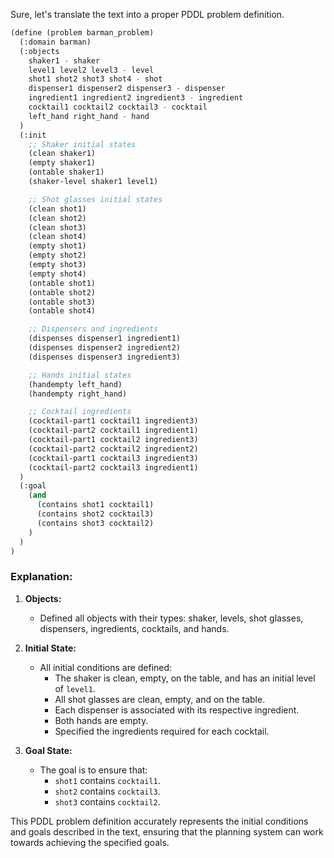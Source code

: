 Sure, let's translate the text into a proper PDDL problem definition.

```lisp
(define (problem barman_problem)
  (:domain barman)
  (:objects
    shaker1 - shaker
    level1 level2 level3 - level
    shot1 shot2 shot3 shot4 - shot
    dispenser1 dispenser2 dispenser3 - dispenser
    ingredient1 ingredient2 ingredient3 - ingredient
    cocktail1 cocktail2 cocktail3 - cocktail
    left_hand right_hand - hand
  )
  (:init
    ;; Shaker initial states
    (clean shaker1)
    (empty shaker1)
    (ontable shaker1)
    (shaker-level shaker1 level1)

    ;; Shot glasses initial states
    (clean shot1)
    (clean shot2)
    (clean shot3)
    (clean shot4)
    (empty shot1)
    (empty shot2)
    (empty shot3)
    (empty shot4)
    (ontable shot1)
    (ontable shot2)
    (ontable shot3)
    (ontable shot4)

    ;; Dispensers and ingredients
    (dispenses dispenser1 ingredient1)
    (dispenses dispenser2 ingredient2)
    (dispenses dispenser3 ingredient3)

    ;; Hands initial states
    (handempty left_hand)
    (handempty right_hand)

    ;; Cocktail ingredients
    (cocktail-part1 cocktail1 ingredient3)
    (cocktail-part2 cocktail1 ingredient1)
    (cocktail-part1 cocktail2 ingredient3)
    (cocktail-part2 cocktail2 ingredient2)
    (cocktail-part1 cocktail3 ingredient3)
    (cocktail-part2 cocktail3 ingredient1)
  )
  (:goal
    (and
      (contains shot1 cocktail1)
      (contains shot2 cocktail3)
      (contains shot3 cocktail2)
    )
  )
)
```

### Explanation:

1. **Objects:**
   - Defined all objects with their types: shaker, levels, shot glasses, dispensers, ingredients, cocktails, and hands.

2. **Initial State:**
   - All initial conditions are defined:
     - The shaker is clean, empty, on the table, and has an initial level of `level1`.
     - All shot glasses are clean, empty, and on the table.
     - Each dispenser is associated with its respective ingredient.
     - Both hands are empty.
     - Specified the ingredients required for each cocktail.

3. **Goal State:**
   - The goal is to ensure that:
     - `shot1` contains `cocktail1`.
     - `shot2` contains `cocktail3`.
     - `shot3` contains `cocktail2`.

This PDDL problem definition accurately represents the initial conditions and goals described in the text, ensuring that the planning system can work towards achieving the specified goals.